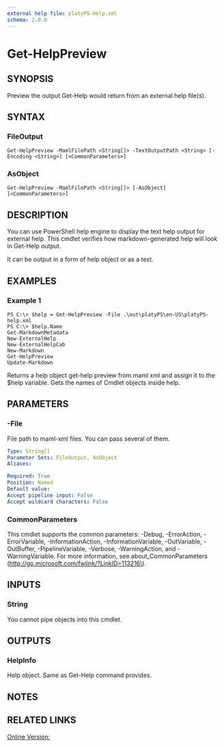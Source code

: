 ```yaml
---
external help file: platyPS-help.xml
schema: 2.0.0
---
```


# Get-HelpPreview
## SYNOPSIS
Preview the output Get-Help would return from an external help file(s).

## SYNTAX

### FileOutput
```
Get-HelpPreview -MamlFilePath <String[]> -TextOutputPath <String> [-Encoding <String>] [<CommonParameters>]
```

### AsObject
```
Get-HelpPreview -MamlFilePath <String[]> [-AsObject] [<CommonParameters>]
```

## DESCRIPTION
You can use PowerShell help engine to display the text help output for external help.
This cmdlet verifies how markdown-generated help will look in Get-Help output.

It can be output in a form of help object or as a text.

## EXAMPLES

### Example 1
```
PS C:\> $help = Get-HelpPreview -File .\out\platyPS\en-US\platyPS-help.xml
PS C:\> $help.Name
Get-MarkdownMetadata
New-ExternalHelp
New-ExternalHelpCab
New-Markdown
Get-HelpPreview
Update-Markdown
```

Returns a help object get-help preview from maml xml and assign it to the $help variable.
Gets the names of Cmdlet objects inside help.

## PARAMETERS

### -File
File path to maml-xml files.
You can pass several of them.

```yaml
Type: String[]
Parameter Sets: FileOutput, AsObject
Aliases: 

Required: True
Position: Named
Default value: 
Accept pipeline input: False
Accept wildcard characters: False
```

### CommonParameters
This cmdlet supports the common parameters: -Debug, -ErrorAction, -ErrorVariable, -InformationAction, -InformationVariable, -OutVariable, -OutBuffer, -PipelineVariable, -Verbose, -WarningAction, and -WarningVariable.
For more information, see about_CommonParameters \(http://go.microsoft.com/fwlink/?LinkID=113216\).

## INPUTS
### String
You cannot pipe objects into this cmdlet.

## OUTPUTS
### HelpInfo

Help object. Same as Get-Help command provides.

## NOTES

## RELATED LINKS

[Online Version:]()


